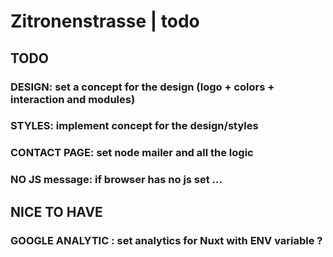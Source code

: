 # Zitronenstrasse | todo

## TODO

### DESIGN: set a concept for the design (logo + colors + interaction and modules)

### STYLES: implement concept for the design/styles

### CONTACT PAGE: set node mailer and all the logic

### NO JS message: if browser has no js set ...

## NICE TO HAVE

### GOOGLE ANALYTIC : set analytics for Nuxt with ENV variable ?
